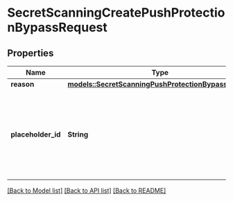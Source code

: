 # SecretScanningCreatePushProtectionBypassRequest

## Properties

Name | Type | Description | Notes
------------ | ------------- | ------------- | -------------
**reason** | [**models::SecretScanningPushProtectionBypassReason**](secret-scanning-push-protection-bypass-reason.md) |  | 
**placeholder_id** | **String** | The ID of the push protection bypass placeholder. This value is returned on any push protected routes. | 

[[Back to Model list]](../README.md#documentation-for-models) [[Back to API list]](../README.md#documentation-for-api-endpoints) [[Back to README]](../README.md)


